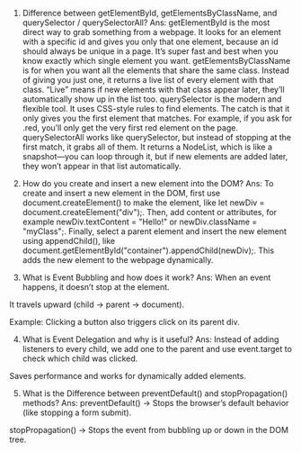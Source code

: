 
1. Difference between getElementById, getElementsByClassName, and querySelector / querySelectorAll?
Ans:
getElementById is the most direct way to grab something from a webpage. It looks for an element with a specific id and gives you only that one element, because an id should always be unique in a page. It’s super fast and best when you know exactly which single element you want.
getElementsByClassName is for when you want all the elements that share the same class. Instead of giving you just one, it returns a live list of every element with that class. “Live” means if new elements with that class appear later, they’ll automatically show up in the list too.
querySelector is the modern and flexible tool. It uses CSS-style rules to find elements. The catch is that it only gives you the first element that matches. For example, if you ask for .red, you’ll only get the very first red element on the page.
querySelectorAll works like querySelector, but instead of stopping at the first match, it grabs all of them. It returns a NodeList, which is like a snapshot—you can loop through it, but if new elements are added later, they won’t appear in that list automatically.

2. How do you create and insert a new element into the DOM?
Ans:
To create and insert a new element in the DOM, first use document.createElement() to make the element, like let newDiv = document.createElement("div");. Then, add content or attributes, for example newDiv.textContent = "Hello!" or newDiv.className = "myClass";. Finally, select a parent element and insert the new element using appendChild(), like document.getElementById("container").appendChild(newDiv);. This adds the new element to the webpage dynamically.

3. What is Event Bubbling and how does it work?
Ans:
When an event happens, it doesn’t stop at the element.

It travels upward (child → parent → document).

Example: Clicking a button also triggers click on its parent div.

4. What is Event Delegation and why is it useful?
Ans:
Instead of adding listeners to every child, we add one to the parent and use event.target to check which child was clicked.

Saves performance and works for dynamically added elements.

5. What is the Difference between preventDefault() and stopPropagation() methods?
Ans:
preventDefault() → Stops the browser’s default behavior (like stopping a form submit).

stopPropagation() → Stops the event from bubbling up or down in the DOM tree.